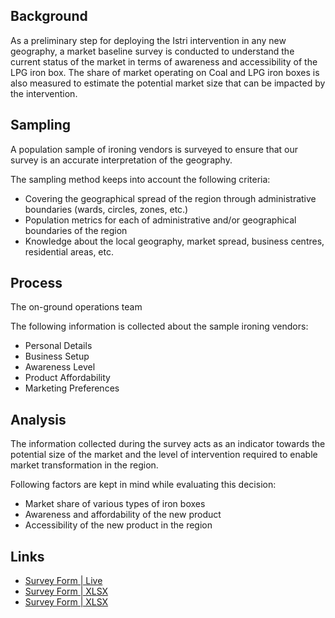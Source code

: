 ## Background

As a preliminary step for deploying the Istri intervention in any new geography, a market baseline survey is conducted to understand the current status of the market in terms of awareness and accessibility of the LPG iron box. The share of market operating on Coal and LPG iron boxes is also measured to estimate the potential market size that can be impacted by the intervention.

## Sampling

A population sample of ironing vendors is surveyed to ensure that our survey is an accurate interpretation of the geography.

The sampling method keeps into account the following criteria:
- Covering the geographical spread of the region through administrative boundaries (wards, circles, zones, etc.)
- Population metrics for each of administrative and/or geographical boundaries of the region
- Knowledge about the local geography, market spread, business centres, residential areas, etc.

## Process

The on-ground operations team 

The following information is collected about the sample ironing vendors:
- Personal Details
- Business Setup
- Awareness Level
- Product Affordability
- Marketing Preferences

## Analysis

The information collected during the survey acts as an indicator towards the potential size of the market and the level of intervention required to enable market transformation in the region.

Following factors are kept in mind while evaluating this decision:
- Market share of various types of iron boxes
- Awareness and affordability of the new product
- Accessibility of the new product in the region

## Links

- [Survey Form | Live](https://ee.kobotoolbox.org/x/R9d4acAc)
- [Survey Form | XLSX](../resources/001-market-eval.xlsx)
- [Survey Form | XLSX](../resources/001-market-eval-retailers.xlsx)
